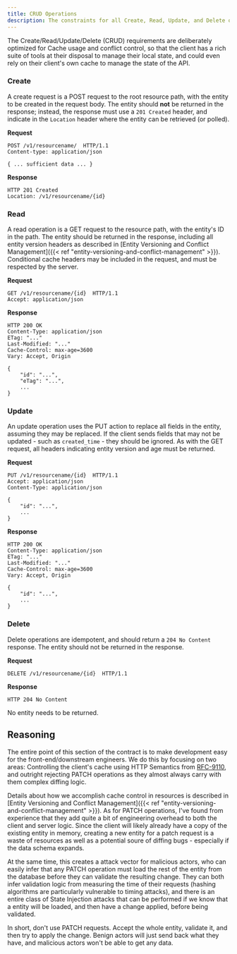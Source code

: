 ```yaml
---
title: CRUD Operations
description: The constraints for all Create, Read, Update, and Delete operations in the system.
---
```


The Create/Read/Update/Delete (CRUD) requirements are deliberately optimized for Cache usage and conflict control, so
that the client has a rich suite of tools at their disposal to manage their local state, and could even rely
on their client's own cache to manage the state of the API.

### Create

A create request is a POST request to the root resource path, with the entity to be created in the request body. The
entity should **not** be returned in the response; instead, the response must use a `201 Created` header, and
indicate in the `Location` header where the entity can be retrieved (or polled).

**Request**

```http
POST /v1/resourcename/  HTTP/1.1
Content-type: application/json

{ ... sufficient data ... }
```

**Response**

```http
HTTP 201 Created
Location: /v1/resourcename/{id}
```

### Read

A read operation is a GET request to the resource path, with the entity's ID in the path. The entity should be returned
in the response, including all entity version headers as described in [Entity Versioning and Conflict Management]({{<
ref "entity-versioning-and-conflict-management" >}}). Conditional cache headers may be included in the request, and must
be respected by the server.

**Request**

```http
GET /v1/resourcename/{id}  HTTP/1.1
Accept: application/json
```

**Response**

```http
HTTP 200 OK
Content-Type: application/json
ETag: "..."
Last-Modified: "..."
Cache-Control: max-age=3600
Vary: Accept, Origin

{
    "id": "...",
    "eTag": "...",
    ...
}
```

### Update

An update operation uses the PUT action to replace all fields in the entity, assuming they may be replaced. If the
client sends fields that may not be updated - such as `created_time` - they should be ignored. As with the GET
request, all headers indicating entity version and age must be returned.

**Request**

```http
PUT /v1/resourcename/{id}  HTTP/1.1
Accept: application/json
Content-Type: application/json

{
    "id": "...",
    ...
}
```

**Response**

```http
HTTP 200 OK
Content-Type: application/json
ETag: "..."
Last-Modified: "..."
Cache-Control: max-age=3600
Vary: Accept, Origin

{
    "id": "...",
    ...
}
```

### Delete

Delete operations are idempotent, and should return a `204 No Content` response. The entity should not be returned in
the response.

**Request**

```http
DELETE /v1/resourcename/{id}  HTTP/1.1
```

**Response**

```http
HTTP 204 No Content
```

No entity needs to be returned.

## Reasoning

The entire point of this section of the contract is to make development easy for the front-end/downstream engineers.
We do this by focusing on two areas: Controlling the client's cache using HTTP Semantics
from [RFC-9110](https://www.rfc-editor.org/rfc/rfc9110.txt), and outright rejecting PATCH operations as they almost
always carry with them complex diffing logic.

Details about how we accomplish cache control in resources is described in
[Entity Versioning and Conflict Management]({{< ref "entity-versioning-and-conflict-management" >}}). As for PATCH
operations, I've found from experience that they add quite a bit of engineering overhead to both the client and server
logic. Since the client will likely already have a copy of the existing entity in memory, creating a new entity
for a patch request is a waste of resources as well as a potential soure of diffing bugs - especially if the data schema
expands.

At the same time, this creates a attack vector for malicious actors, who can easily infer that any PATCH
operation must load the rest of the entity from the database before they can validate the resulting change. They
can both infer validation logic from measuring the time of their requests (hashing algorithms are particularly
vulnerable to timing attacks), and there is an entire class of State Injection attacks that can be performed if
we know that a entity will be loaded, and then have a change applied, before being validated.

In short, don't use PATCH requests. Accept the whole entity, validate it, and then try to apply the change. Benign
actors will just send back what they have, and malicious actors won't be able to get any data.